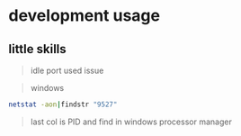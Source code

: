 # development usage

## little skills
> idle port used issue 

> windows

```bash
netstat -aon|findstr "9527"
```
> last col is PID and find in windows processor manager